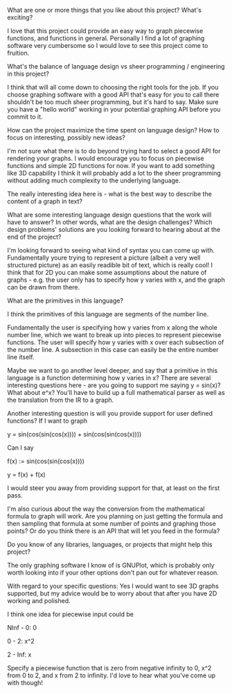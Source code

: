 What are one or more things that you like about this project? What's exciting?

I love that this project could provide an easy way to graph piecewise functions, 
and functions in general. Personally I find a lot of graphing software very cumbersome
so I would love to see this project come to fruition. 

What's the balance of language design vs sheer programming / engineering in this project?

I think that will all come down to choosing the right tools for the job. If you choose
graphing software with a good API that's easy for you to call there shouldn't be too 
much sheer programming, but it's hard to say. Make sure you have a "hello world" working 
in your potential graphing API before you commit to it. 

How can the project maximize the time spent on language design? How to focus on interesting, possibly new ideas?

I'm not sure what there is to do beyond trying hard to select a good API for rendering your graphs.
I would encourage you to focus on piecewise functions and simple 2D functions for now. If you want to
add something like 3D capability I think it will probably add a lot to the sheer programming without 
adding much complexity to the underlying language. 

The really interesting idea here is - what is the best way to describe the content
of a graph in text?

What are some interesting language design questions that the work will have to answer? In other words, what are the design challenges? Which design problems' solutions are you looking forward to hearing about at the end of the project?

I'm looking forward to seeing what kind of syntax you can come up with. Fundamentally youre trying to represent
a picture (albeit a very well structured picture) as an easily readible bit of text, which is really 
cool! I think that for 2D you can make some assumptions about the nature of graphs - e.g. the user
only has to specify how y varies with x, and the graph can be drawn from there. 

What are the primitives in this language?

I think the primitives of this language are segments of the number line. 

Fundamentally the user is specifying how y varies from x along the whole number line, which we want
to break up into pieces to represent piecewise functions. The user will specify how y varies with x 
over each subsection of the number line. A subsection in this case can easily be the entire number
line itself. 

Maybe we want to go another level deeper, and say that a primitive in this language is a 
function determining how y varies in x? There are several interesting questions here - are you 
going to support me saying y = sin(x)? What about e^x? You'll have to build up a full mathematical
parser as well as the translation from the IR to a graph. 

Another interesting question is will you provide support for user defined functions? If I
want to graph 

y = sin(cos(sin(cos(x)))) + sin(cos(sin(cos(x)))) 

Can I say

f(x) := sin(cos(sin(cos(x))))

y = f(x) + f(x)

I would steer you away from providing support for that, at least on the first pass. 

I'm also curious about the way the conversion from the mathematical formula to graph
will work. Are you planning on just getting the formula and then sampling that formula
at some number of points and graphing those points? Or do you think there is an API that
will let you feed in the formula? 

Do you know of any libraries, languages, or projects that might help this project?

The only graphing software I know of is GNUPlot, which is probably only worth looking
into if your other options don't pan out for whatever reason. 

With regard to your specific questions: Yes I would want to see 3D graphs supported, but
my advice would be to worry about that after you have 2D working and polished. 


I think one idea for piecewise input could be


NInf - 0: 0

0 - 2: x^2

2 - Inf: x


Specify a piecewise function that is zero from negative infinity to 0, 
x^2 from 0 to 2, and x from 2 to infinity. I'd love to hear what you've come up with though! 
